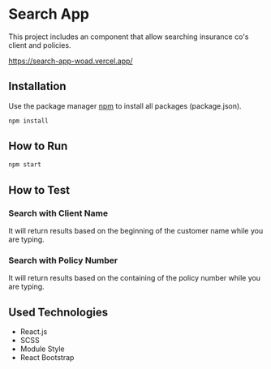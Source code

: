 # Search App
This project includes an component that allow searching insurance co's client and policies.

https://search-app-woad.vercel.app/

## Installation

Use the package manager [npm](https://www.npmjs.com/) to install all packages (package.json).

```bash
npm install
```

## How to Run

```bash
npm start
```

## How to Test

### Search with Client Name

It will return results based on the beginning of the customer name while you are typing.

### Search with Policy Number

It will return results based on the containing of the policy number while you are typing.

## Used Technologies

* React.js
* SCSS
* Module Style
* React Bootstrap
